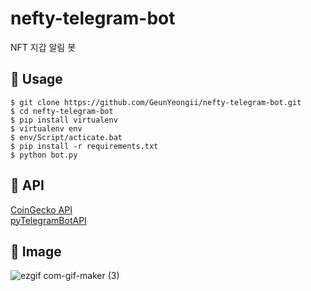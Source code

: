 # nefty-telegram-bot
NFT 지갑 알림 봇

## 📌 Usage
```
$ git clone https://github.com/GeunYeongii/nefty-telegram-bot.git
$ cd nefty-telegram-bot
$ pip install virtualenv
$ virtualenv env
$ env/Script/acticate.bat
$ pip install -r requirements.txt
$ python bot.py
```

## 📌 API
[CoinGecko API](https://github.com/man-c/pycoingecko)  
[pyTelegramBotAPI](https://github.com/eternnoir/pyTelegramBotAPI)


## 📌 Image
![ezgif com-gif-maker (3)](https://user-images.githubusercontent.com/82564045/154053689-cf3c1d1d-e164-453b-b1a2-7c6b77ba39cb.gif)
